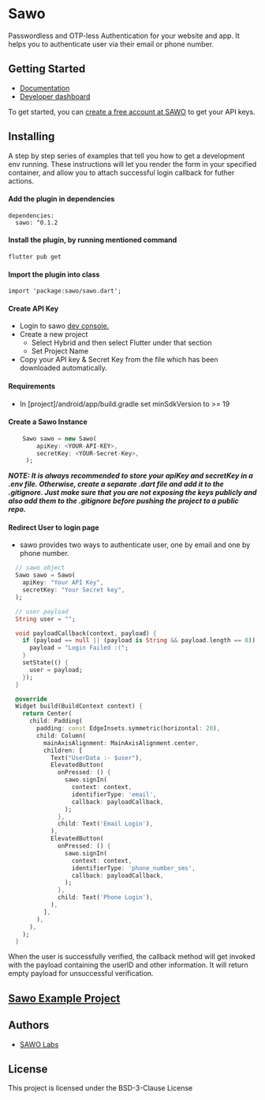 # Sawo

Passwordless and OTP-less Authentication for your website and app. It helps you to authenticate user via their email or phone number.

## Getting Started

- [Documentation](https://docs.sawolabs.com/sawo/flutter)
- [Developer dashboard](https://dev.sawolabs.com/)

To get started, you can [create a free account at SAWO](https://dev.sawolabs.com/) to get your API keys.

## Installing

A step by step series of examples that tell you how to get a development env running. These instructions will let you render the form in your specified container, and allow you to attach successful login callback for futher actions.

#### Add the plugin in dependencies

```
dependencies:
  sawo: ^0.1.2
```

#### Install the plugin, by running mentioned command

```
flutter pub get
```

#### Import the plugin into class

```
import 'package:sawo/sawo.dart';
```

#### Create API Key

- Login to sawo [dev console.](https://dev.sawolabs.com/)
- Create a new project
  - Select Hybrid and then select Flutter under that section
  - Set Project Name
- Copy your API key & Secret Key from the file which has been downloaded automatically.

#### Requirements

- In [project]/android/app/build.gradle set minSdkVersion to >= 19

#### Create a Sawo Instance

```dart
    Sawo sawo = new Sawo(
        apiKey: <YOUR-API-KEY>,
        secretKey: <YOUR-Secret-Key>,
     );
```

**_NOTE: It is always recommended to store your apiKey and secretKey in a .env file. Otherwise, create a separate .dart file and add it to the .gitignore. Just make sure that you are not exposing the keys publicly and also add them to the .gitignore before pushing the project to a public repo._**

#### Redirect User to login page

- sawo provides two ways to authenticate user, one by email and one by phone number.

```dart
  // sawo object
  Sawo sawo = Sawo(
    apiKey: "Your API Key",
    secretKey: "Your Secret key",
  );

  // user payload
  String user = "";

  void payloadCallback(context, payload) {
    if (payload == null || (payload is String && payload.length == 0)) {
      payload = "Login Failed :(";
    }
    setState(() {
      user = payload;
    });
  }

  @override
  Widget build(BuildContext context) {
    return Center(
      child: Padding(
        padding: const EdgeInsets.symmetric(horizontal: 20),
        child: Column(
          mainAxisAlignment: MainAxisAlignment.center,
          children: [
            Text("UserData :- $user"),
            ElevatedButton(
              onPressed: () {
                sawo.signIn(
                  context: context,
                  identifierType: 'email',
                  callback: payloadCallback,
                );
              },
              child: Text('Email Login'),
            ),
            ElevatedButton(
              onPressed: () {
                sawo.signIn(
                  context: context,
                  identifierType: 'phone_number_sms',
                  callback: payloadCallback,
                );
              },
              child: Text('Phone Login'),
            ),
          ],
        ),
      ),
    );
  }
```

When the user is successfully verified, the callback method will get invoked with the payload containing the userID and other information. It will return empty payload for unsuccessful verification.

## [Sawo Example Project](https://pub.dev/packages/sawo/example)

## Authors

- [SAWO Labs](https://github.com/sawolabs)

## License

This project is licensed under the BSD-3-Clause License

